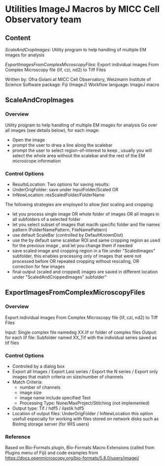 # Utilities ImageJ Macros by MICC Cell Observatory team

## Content

*ScaleAndCropImages*: Utility program to help handling of multiple EM images for analysis

*ExportImagesFromComplexMicroscopyFiles*: Export individual images From Complex Microscopy file (lif, czi, nd2) to Tiff Files

Written by: Ofra Golani at MICC Cell Observatory, Weizmann Institute of Science
Software package: Fiji (ImageJ)
Workflow language: ImageJ macro


## ScaleAndCropImages
  
### Overview
  
Utility program to help handling of multiple EM images for analysis
Go over all images (see details below), for each image:
- Open the image
- prompt the user to drwa a line along the scalebar
- prompt the user to select region-of-interest to keep , usually you will select the whole area without the scalebar and the rest of the EM microscope information 
  
### Control Options

- ResultsLocation:  Two options for saving results: 
- UnderOrigFolder: save under InputFolder/Scaled  OR
- InNewLocation:   resScaledFolder/FolderName 
 
The following strategies are employed to allow *fast* scaling and cropping: 
- let you process single image OR whole folder of images OR all images in all subfolders of a selected folder
- let you select subset of images that macth specific folder and file names pattern (FolderNamePattern, FileNamePattern)
- use default ScaleBar (controlled by DefaultKnownDist)
- use the by default same scalebar ROI and same cropping region as used for the previous image , and let you change them if needed
- save scaled image and cropping region in a file under "ScaledImages" subfolder, 
  this enables processing only of images that were not processed before OR repeated cropping without rescaling,  OR   correction for few images
- final output (scaled and cropped) images are saved in different location under "ScaledAndCroppedImages" subfolder"


## ExportImagesFromComplexMicroscopyFiles

### Overview

Export individual images From Complex Microscopy file (lif, czi, nd2) to Tiff Files
 
Input:  Single complex file namedeg XX.lif  or folder of complex files 
Output: for each lif file: Subfolder named XX_Tif with the individual series saved as tif files
 
### Control Options

- Controled by a dialog box
- Export all Images / Export Last series / Export the N series / Export only images that match criteria on size/number of channels
- Match Criteria: 
	* number of channels 
 	* image size
	* image name include specified Text 
    * Processing Type: None/MaxProject/Stitching (not implemented)
- Output type: Tif / hdf5 / ilastik hdf5 
- Location of output files: UnderOrigFolder / InNewLocation 
  this option usefull especially for working with files stored on network disks such as BioImg storage server (for WIS users)
 
### Reference

Based on Bio-Formats plugin, Bio-Formats Macro Extensions (called from Plugins menu of Fiji) and 
code examples from https://docs.openmicroscopy.org/bio-formats/5.8.0/users/imagej/  
